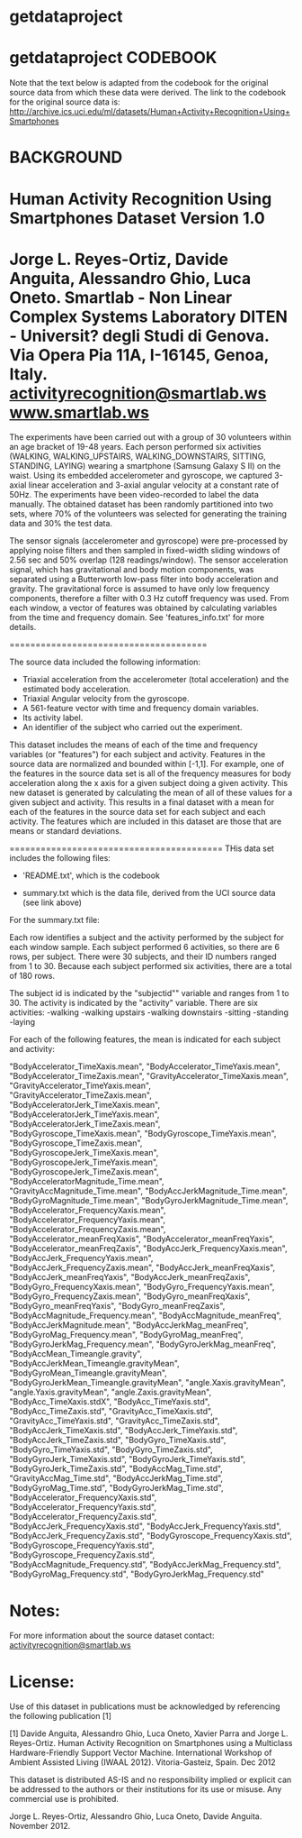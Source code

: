 # getdataproject

# getdataproject  CODEBOOK

Note that the text below is adapted from the codebook for the original source data from which these data were derived.  The link to the codebook for the original source data is: http://archive.ics.uci.edu/ml/datasets/Human+Activity+Recognition+Using+Smartphones

BACKGROUND
==================================================================
Human Activity Recognition Using Smartphones Dataset
Version 1.0
==================================================================
Jorge L. Reyes-Ortiz, Davide Anguita, Alessandro Ghio, Luca Oneto.
Smartlab - Non Linear Complex Systems Laboratory
DITEN - Universit? degli Studi di Genova.
Via Opera Pia 11A, I-16145, Genoa, Italy.
activityrecognition@smartlab.ws
www.smartlab.ws
==================================================================

The experiments have been carried out with a group of 30 volunteers within an age bracket of 19-48 years. Each person performed six activities (WALKING, WALKING_UPSTAIRS, WALKING_DOWNSTAIRS, SITTING, STANDING, LAYING) wearing a smartphone (Samsung Galaxy S II) on the waist. Using its embedded accelerometer and gyroscope, we captured 3-axial linear acceleration and 3-axial angular velocity at a constant rate of 50Hz. The experiments have been video-recorded to label the data manually. The obtained dataset has been randomly partitioned into two sets, where 70% of the volunteers was selected for generating the training data and 30% the test data. 

The sensor signals (accelerometer and gyroscope) were pre-processed by applying noise filters and then sampled in fixed-width sliding windows of 2.56 sec and 50% overlap (128 readings/window). The sensor acceleration signal, which has gravitational and body motion components, was separated using a Butterworth low-pass filter into body acceleration and gravity. The gravitational force is assumed to have only low frequency components, therefore a filter with 0.3 Hz cutoff frequency was used. From each window, a vector of features was obtained by calculating variables from the time and frequency domain. See 'features_info.txt' for more details. 


======================================

The source data included the following information:

- Triaxial acceleration from the accelerometer (total acceleration) and the estimated body acceleration.
- Triaxial Angular velocity from the gyroscope. 
- A 561-feature vector with time and frequency domain variables. 
- Its activity label. 
- An identifier of the subject who carried out the experiment.

This dataset includes the means of each of the time and frequency variables (or "features") for each subject and activity. Features in the source data are normalized and bounded within [-1,1].  For example, one of the features in the source data set is all of the frequency measures for body acceleration along the x axis for a given subject doing a given activity.  This new dataset is generated by calculating the mean of all of these values for a given subject and activity. This results in a final dataset with a mean for each of the features in the source data set for each subject and each activity.  The features which are included in this dataset are those that are means or standard deviations.

=========================================
THis data set includes the following files:

- 'README.txt', which is the codebook

- summary.txt which is the data file, derived from the UCI source data (see link above)

For the summary.txt file:

Each row identifies a subject and the activity performed by the subject for each window sample. Each subject performed 6 activities, so there are 6 rows, per subject.  There were 30 subjects, and their ID numbers ranged from 1 to 30.  Because each subject performed six activities, there are a total of 180 rows.

The subject id is indicated by the "subjectid"" variable and ranges from 1 to 30.
The activity is indicated by the "activity" variable.  There are six activities:
-walking
-walking upstairs
-walking downstairs
-sitting
-standing
-laying

For each of the following features, the mean is indicated for each subject and activity:

"BodyAccelerator_TimeXaxis.mean", 
"BodyAccelerator_TimeYaxis.mean", 
"BodyAccelerator_TimeZaxis.mean", 
"GravityAccelerator_TimeXaxis.mean", 
"GravityAccelerator_TimeYaxis.mean", 
"GravityAccelerator_TimeZaxis.mean", 
"BodyAcceleratorJerk_TimeXaxis.mean", 
"BodyAcceleratorJerk_TimeYaxis.mean", 
"BodyAcceleratorJerk_TimeZaxis.mean", 
"BodyGyroscope_TimeXaxis.mean", 
"BodyGyroscope_TimeYaxis.mean", 
"BodyGyroscope_TimeZaxis.mean", 
"BodyGyroscopeJerk_TimeXaxis.mean", 
"BodyGyroscopeJerk_TimeYaxis.mean", 
"BodyGyroscopeJerk_TimeZaxis.mean", 
"BodyAcceleratorMagnitude_Time.mean", 
"GravityAccMagnitude_Time.mean", 
"BodyAccJerkMagnitude_Time.mean", 
"BodyGyroMagnitude_Time.mean", 
"BodyGyroJerkMagnitude_Time.mean", 
"BodyAccelerator_FrequencyXaxis.mean", 
"BodyAccelerator_FrequencyYaxis.mean", 
"BodyAccelerator_FrequencyZaxis.mean", 
"BodyAccelerator_meanFreqXaxis", 
"BodyAccelerator_meanFreqYaxis", 
"BodyAccelerator_meanFreqZaxis", 
"BodyAccJerk_FrequencyXaxis.mean", 
"BodyAccJerk_FrequencyYaxis.mean", 
"BodyAccJerk_FrequencyZaxis.mean", 
"BodyAccJerk_meanFreqXaxis", 
"BodyAccJerk_meanFreqYaxis", 
"BodyAccJerk_meanFreqZaxis", 
"BodyGyro_FrequencyXaxis.mean", 
"BodyGyro_FrequencyYaxis.mean", 
"BodyGyro_FrequencyZaxis.mean", 
"BodyGyro_meanFreqXaxis", 
"BodyGyro_meanFreqYaxis", 
"BodyGyro_meanFreqZaxis", 
"BodyAccMagnitude_Frequency.mean", 
"BodyAccMagnitude_meanFreq", 
"BodyAccJerkMagnitude.mean", 
"BodyAccJerkMag_meanFreq", 
"BodyGyroMag_Frequency.mean", 
"BodyGyroMag_meanFreq", 
"BodyGyroJerkMag_Frequency.mean", 
"BodyGyroJerkMag_meanFreq", 
"BodyAccMean_Timeangle.gravity", 
"BodyAccJerkMean_Timeangle.gravityMean", 
"BodyGyroMean_Timeangle.gravityMean", 
"BodyGyroJerkMean_Timeangle.gravityMean", 
"angle.Xaxis.gravityMean", 
"angle.Yaxis.gravityMean", 
"angle.Zaxis.gravityMean", 
"BodyAcc_TimeXaxis.stdX", 
"BodyAcc_TimeYaxis.std", 
"BodyAcc_TimeZaxis.std", 
"GravityAcc_TimeXaxis.std", 
"GravityAcc_TimeYaxis.std", 
"GravityAcc_TimeZaxis.std",  
"BodyAccJerk_TimeXaxis.std", 
"BodyAccJerk_TimeYaxis.std", 
"BodyAccJerk_TimeZaxis.std", 
"BodyGyro_TimeXaxis.std", 
"BodyGyro_TimeYaxis.std", 
"BodyGyro_TimeZaxis.std", 
"BodyGyroJerk_TimeXaxis.std", 
"BodyGyroJerk_TimeYaxis.std", 
"BodyGyroJerk_TimeZaxis.std", 
"BodyAccMag_Time.std", 
"GravityAccMag_Time.std", 
"BodyAccJerkMag_Time.std", 
"BodyGyroMag_Time.std", 
"BodyGyroJerkMag_Time.std", 
"BodyAccelerator_FrequencyXaxis.std", 
"BodyAccelerator_FrequencyYaxis.std", 
"BodyAccelerator_FrequencyZaxis.std", 
"BodyAccJerk_FrequencyXaxis.std", 
"BodyAccJerk_FrequencyYaxis.std", 
"BodyAccJerk_FrequencyZaxis.std", 
"BodyGyroscope_FrequencyXaxis.std", 
"BodyGyroscope_FrequencyYaxis.std", 
"BodyGyroscope_FrequencyZaxis.std", 
"BodyAccMagnitude_Frequency.std", 
"BodyAccJerkMag_Frequency.std", 
"BodyGyroMag_Frequency.std", 
"BodyGyroJerkMag_Frequency.std"


Notes: 
======

For more information about the source dataset contact: activityrecognition@smartlab.ws

License:
========
Use of this dataset in publications must be acknowledged by referencing the following publication [1] 

[1] Davide Anguita, Alessandro Ghio, Luca Oneto, Xavier Parra and Jorge L. Reyes-Ortiz. Human Activity Recognition on Smartphones using a Multiclass Hardware-Friendly Support Vector Machine. International Workshop of Ambient Assisted Living (IWAAL 2012). Vitoria-Gasteiz, Spain. Dec 2012

This dataset is distributed AS-IS and no responsibility implied or explicit can be addressed to the authors or their institutions for its use or misuse. Any commercial use is prohibited.

Jorge L. Reyes-Ortiz, Alessandro Ghio, Luca Oneto, Davide Anguita. November 2012.
